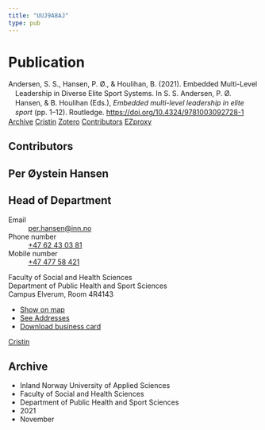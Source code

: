 ```yaml
---
title: "UUJ9A8AJ"
type: pub
---
```

<h1>Publication</h1>
<article id="csl-bib-container-UUJ9A8AJ" class="csl-bib-container">
  <div class="csl-bib-body" style="line-height: 1.35; padding-left: 1em; text-indent:-1em;">
  <div class="csl-entry">Andersen, S. S., Hansen, P. &#xD8;., &amp; Houlihan, B. (2021). Embedded Multi-Level Leadership in Diverse Elite Sport Systems. In S. S. Andersen, P. &#xD8;. Hansen, &amp; B. Houlihan (Eds.), <i>Embedded multi-level leadership in elite sport</i> (pp. 1&#x2013;12). Routledge. <a href="https://doi.org/10.4324/9781003092728-1">https://doi.org/10.4324/9781003092728-1</a></div>
</div>
  <div class="csl-bib-buttons">
    <a href="#taxonomy-article-UUJ9A8AJ" class="csl-bib-button">Archive</a>
    <a href alt="Cristin URL" class="csl-bib-button">Cristin</a>
    <a href alt="Zotero URL" class="csl-bib-button">Zotero</a>
    <a href="#contributors-article-UUJ9A8AJ" class="csl-bib-button">Contributors</a>
    <a href="http://ezproxy.inn.no/login?url=https://doi.org/10.4324/9781003092728-1" class="csl-bib-button">EZproxy</a>
  </div>
  <div id="csl-bib-meta-container-UUJ9A8AJ"></div>
</article>
<div id="csl-bib-meta-UUJ9A8AJ" class="csl-bib-meta">
  <article id="contributors-article-UUJ9A8AJ" class="contributors-article">
    <h1>Contributors</h1>
    <div class="personas">
<div class="vrtx-hinn-person-card">
<div class="photo">
<i class="lar la-user-circle missing-person"></i>
</div>
<div class="info">
<hgroup><h1>Per Øystein Hansen</h1>
<h2>Head of Department</h2>
</hgroup><dl>
<dt>Email</dt>
<dd>
<a href="mailto:per.hansen@inn.no">per.hansen@inn.no</a>
</dd>
<dt>Phone number</dt>
<dd><a href="tel:+4762430381">
+47 62 43 03 81
</a></dd>
<dt>Mobile number</dt>
<dd><a href="tel:+4747758421">
+47 477 58 421
</a></dd>
</dl>
<p>
Faculty of Social and Health Sciences<br>
Department of Public Health and Sport Sciences<br>
Campus Elverum,
Room 4R4143
</p>
<ul class="vrtx-hinn-links">
<li><a href="https://www.google.com/maps?q=60.88156,11.53723">Show on map</a></li>
<li><a href="https://www.inn.no/english/find-an-employee/per-hansen.html#vrtx-hinn-addresses">See Addresses</a></li>
<li><a href="https://www.inn.no/english/find-an-employee/per-hansen.html?vrtx=vcf">Download business card</a></li>
</ul>
</div>
</div>
<a href="https://app.cristin.no/persons/show.jsf?id=328611" alt="Cristin URL" class="personas-cristin">Cristin</a>
</div>
  </article>
  <article id="taxonomy-article-UUJ9A8AJ" class="taxonomy-article">
    <h1>Archive</h1>
    <ul>
      <li>Inland Norway University of Applied Sciences</li>
      <li>Faculty of Social and Health Sciences</li>
      <li>Department of Public Health and Sport Sciences</li>
      <li>2021</li>
      <li>November</li>
    </ul>
  </article>
</div>
